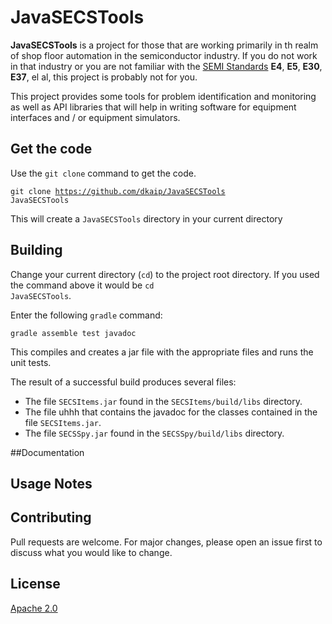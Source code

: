 # JavaSECSTools

**JavaSECSTools** is a project for those that are working primarily in th realm of shop floor automation in the semiconductor industry. 
If you do not work in that industry or you are not familiar with the [SEMI Standards](www.semi.org/en/standards) 
**E4**, **E5**, **E30**, **E37**, el al, this project is probably not for you.  

This project provides some tools for problem identification and monitoring as well as API libraries that will help 
in writing software for equipment interfaces and / or equipment simulators.

## Get the code
Use the <code>git clone</code> command to get the code. 

<code>git clone https://github.com/dkaip/JavaSECSTools JavaSECSTools</code> 

This will create a <code>JavaSECSTools</code> directory in your current directory

## Building
Change your current directory (<code>cd</code>) to the project root directory.  If you used the 
command above it would be <code>cd JavaSECSTools</code>.  

Enter the following <code>gradle</code> command:

<code>gradle assemble test javadoc</code>

This compiles and creates a jar file with the appropriate files and runs the unit tests.

The result of a successful build produces several files:
* The file <code>SECSItems.jar</code> found in the <code>SECSItems/build/libs</code> directory.
* The file uhhh that contains the javadoc for the classes contained in the file <code>SECSItems.jar</code>.
* The file <code>SECSSpy.jar</code> found in the <code>SECSSpy/build/libs</code> directory.

##Documentation


## Usage Notes

## Contributing
Pull requests are welcome. For major changes, please open an issue first to discuss what you would like to change.

## License
[Apache 2.0](http://www.apache.org/licenses/LICENSE-2.0)
